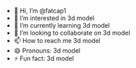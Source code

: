 - 👋 Hi, I’m @fatcap1
- 👀 I’m interested in 3d model
- 🌱 I’m currently learning 3d model
- 💞️ I’m looking to collaborate on 3d model
- 📫 How to reach me 3d model
- 😄 Pronouns: 3d model
- ⚡ Fun fact: 3d model

<!---
fatcap1/fatcap1 is a ✨ special ✨ repository because its `README.md` (this file) appears on your GitHub profile.
You can click the Preview link to take a look at your changes.
--->
